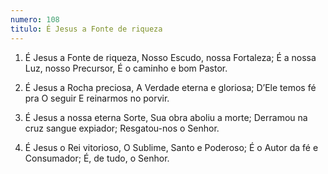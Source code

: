 ```yaml
---
numero: 108
titulo: É Jesus a Fonte de riqueza
---
```

1. É Jesus a Fonte de riqueza,
Nosso Escudo, nossa Fortaleza;
É a nossa Luz, nosso Precursor,
É o caminho e bom Pastor.

2. É Jesus a Rocha preciosa,
A Verdade eterna e gloriosa;
D’Ele temos fé pra O seguir
E reinarmos no porvir.

3. É Jesus a nossa eterna Sorte,
Sua obra aboliu a morte;
Derramou na cruz sangue expiador;
Resgatou-nos o Senhor.

4. É Jesus o Rei vitorioso,
O Sublime, Santo e Poderoso;
É o Autor da fé e Consumador;
É, de tudo, o Senhor.
